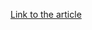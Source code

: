 [Link to the article](https://www.team-cymru.com/post/botnet-7777-are-you-betting-on-a-compromised-router)
